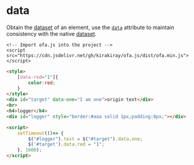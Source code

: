 # data

Obtain the [dataset](https://developer.mozilla.org/en-US/docs/Web/API/HTMLElement/dataset) of an element, use the [`data`](https://developer.mozilla.org/en-US/docs/Web/API/HTMLElement/style) attribute to maintain consistency with the native [dataset](https://developer.mozilla.org/en-US/docs/Web/API/HTMLElement/dataset).

<html-viewer>

```
<!-- Import ofa.js into the project -->
<script src="https://cdn.jsdelivr.net/gh/kirakiray/ofa.js/dist/ofa.min.js"></script>
```

```html
<style>
    [data-red="1"]{
        color:red;
    }
</style>
<div id="target" data-one="I am one">origin text</div>
<br>
<h4>logger</h4>
<div id="logger" style="border:#aaa solid 1px;padding:8px;"></div>

<script>
    setTimeout(()=> {
        $("#logger").text = $("#target").data.one;
        $('#target').data.red = "1";
    }, 1000);
</script>
```

</html-viewer>
